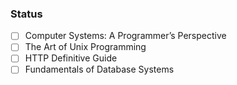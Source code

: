 ### Status 

- [ ] Computer Systems: A Programmer’s Perspective
- [ ] The Art of Unix Programming 
- [ ] HTTP Definitive Guide 
- [ ] Fundamentals of Database Systems
